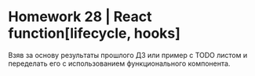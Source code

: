 # Homework 28 | React function[lifecycle, hooks]
Взяв за основу результаты прошлого ДЗ или пример с TODO листом и переделать его с использованием функционального компонента.
